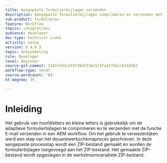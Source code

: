 ```yaml
---
title: Aangepaste formulierbijlagen verzenden
description: Aangepaste formulierbijlagen comprimeren en verzenden met behulp van het onderdeel E-mail verzenden
sub-product: formulieren
feature: Workflow
topics: integrations
audience: developer
doc-type: technical video
activity: setup
version: 6.4,6.5
topic: Ontwikkeling
role: Developer
level: Beginner
source-git-commit: 22437e93cbf8f36d723dc573fa327562cb51b562
workflow-type: tm+mt
source-wordcount: '83'
ht-degree: 3%

---
```



# Inleiding


Het gebruik van hoofdletters en kleine letters is gebruikelijk om de adaptieve formulierbijlagen te comprimeren en te verzenden met de functie E-mail verzenden in een AEM workflow. Om het gebruik te verwezenlijken werd een stap van het douanewerkschemaproces geschreven. In deze aangepaste processtap wordt een ZIP-bestand gemaakt en worden de formulierbijlagen toegevoegd aan het ZIP-bestand. Het gemaakte ZIP-bestand wordt opgeslagen in de werkstroomvariabele ZIP-bestand.

